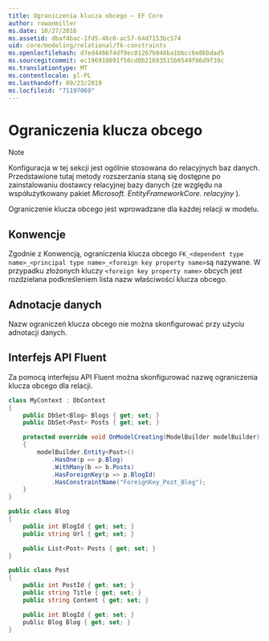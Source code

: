 ```yaml
---
title: Ograniczenia klucza obcego — EF Core
author: rowanmiller
ms.date: 10/27/2016
ms.assetid: dbaf4bac-1fd5-46c0-ac57-64d7153bc574
uid: core/modeling/relational/fk-constraints
ms.openlocfilehash: d7ed4466f4df9ec01267b048ba1bbcc6e8bbdad5
ms.sourcegitcommit: ec196918691f50cd0b21693515b0549f06d9f39c
ms.translationtype: MT
ms.contentlocale: pl-PL
ms.lasthandoff: 09/23/2019
ms.locfileid: "71197069"
---
```

# <a name="foreign-key-constraints"></a>Ograniczenia klucza obcego

> [!NOTE]  
> Konfiguracja w tej sekcji jest ogólnie stosowana do relacyjnych baz danych. Przedstawione tutaj metody rozszerzania staną się dostępne po zainstalowaniu dostawcy relacyjnej bazy danych (ze względu na współużytkowany pakiet *Microsoft. EntityFrameworkCore. relacyjny* ).

Ograniczenie klucza obcego jest wprowadzane dla każdej relacji w modelu.

## <a name="conventions"></a>Konwencje

Zgodnie z Konwencją, ograniczenia klucza obcego `FK_<dependent type name>_<principal type name>_<foreign key property name>`są nazywane. W przypadku złożonych kluczy `<foreign key property name>` obcych jest rozdzielana podkreśleniem lista nazw właściwości klucza obcego.

## <a name="data-annotations"></a>Adnotacje danych

Nazw ograniczeń klucza obcego nie można skonfigurować przy użyciu adnotacji danych.

## <a name="fluent-api"></a>Interfejs API Fluent

Za pomocą interfejsu API Fluent można skonfigurować nazwę ograniczenia klucza obcego dla relacji.

<!-- [!code-csharp[Main](samples/core/relational/Modeling/FluentAPI/Relational/RelationshipConstraintName.cs?highlight=12)] -->
``` csharp
class MyContext : DbContext
{
    public DbSet<Blog> Blogs { get; set; }
    public DbSet<Post> Posts { get; set; }

    protected override void OnModelCreating(ModelBuilder modelBuilder)
    {
        modelBuilder.Entity<Post>()
            .HasOne(p => p.Blog)
            .WithMany(b => b.Posts)
            .HasForeignKey(p => p.BlogId)
            .HasConstraintName("ForeignKey_Post_Blog");
    }
}

public class Blog
{
    public int BlogId { get; set; }
    public string Url { get; set; }

    public List<Post> Posts { get; set; }
}

public class Post
{
    public int PostId { get; set; }
    public string Title { get; set; }
    public string Content { get; set; }

    public int BlogId { get; set; }
    public Blog Blog { get; set; }
}
```
